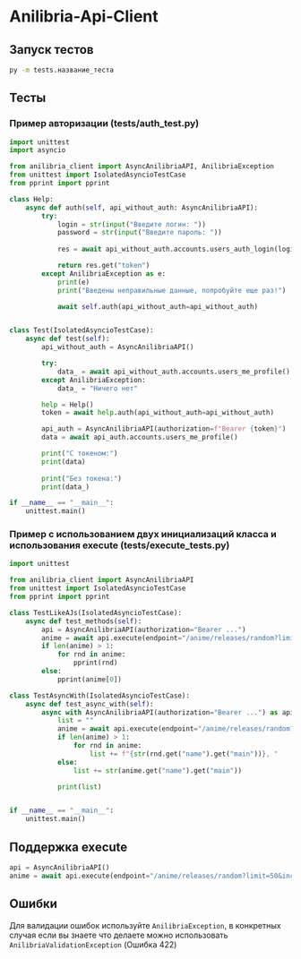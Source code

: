 # Anilibria-Api-Client

## Запуск тестов
```bash
py -m tests.название_теста
```

## Тесты
### Пример авторизации (tests/auth_test.py)
```python
import unittest
import asyncio

from anilibria_client import AsyncAnilibriaAPI, AnilibriaException
from unittest import IsolatedAsyncioTestCase
from pprint import pprint

class Help:
    async def auth(self, api_without_auth: AsyncAnilibriaAPI):
        try:
            login = str(input("Введите логин: "))
            password = str(input("Введите пароль: "))
            
            res = await api_without_auth.accounts.users_auth_login(login=login, password=password)

            return res.get("token")
        except AnilibriaException as e:
            print(e)
            print("Введены неправильные данные, попробуйте еще раз!")

            await self.auth(api_without_auth=api_without_auth)


class Test(IsolatedAsyncioTestCase):
    async def test(self):
        api_without_auth = AsyncAnilibriaAPI()

        try: 
            data_ = await api_without_auth.accounts.users_me_profile()
        except AnilibriaException:
            data_ = "Ничего нет"

        help = Help()
        token = await help.auth(api_without_auth=api_without_auth)

        api_auth = AsyncAnilibriaAPI(authorization=f"Bearer {token}")
        data = await api_auth.accounts.users_me_profile()

        print("С токеном:")
        print(data)
        
        print("Без токена:")
        print(data_)

if __name__ == "__main__":
    unittest.main()
```
### Пример с использованием двух инициализаций класса и использования execute (tests/execute_tests.py)
```python
import unittest

from anilibria_client import AsyncAnilibriaAPI
from unittest import IsolatedAsyncioTestCase
from pprint import pprint

class TestLikeAJs(IsolatedAsyncioTestCase):
    async def test_methods(self):
        api = AsyncAnilibriaAPI(authorization="Bearer ...")
        anime = await api.execute(endpoint="/anime/releases/random?limit=50&include=id,name.main")
        if len(anime) > 1:
            for rnd in anime:
                pprint(rnd)
        else:
            pprint(anime[0])

class TestAsyncWith(IsolatedAsyncioTestCase):
    async def test_async_with(self):
        async with AsyncAnilibriaAPI(authorization="Bearer ...") as api:
            list = ""
            anime = await api.execute(endpoint="/anime/releases/random?limit=50&include=id,name.main")
            if len(anime) > 1:
                for rnd in anime:
                    list += f"{str(rnd.get("name").get("main"))}, "
            else:
                list += str(anime.get("name").get("main"))

            print(list)


if __name__ == "__main__":
    unittest.main()
```

## Поддержка execute
```python
api = AsyncAnilibriaAPI()
anime = await api.execute(endpoint="/anime/releases/random?limit=50&include=id,name.main")
```

## Ошибки
Для валидации ошибок используйте ```AnilibriaException```, в конкретных случая если вы знаете что делаете можно использовать ```AnilibriaValidationException``` (Ошибка 422)